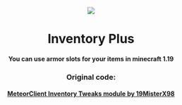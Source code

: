<p align="center"><img src="https://user-images.githubusercontent.com/68079109/178189864-3e22aa66-f271-43b5-b7ab-e80f0e2499e4.png"/></p>
<h1 align="center">Inventory Plus</h1>
<h4 align="center">You can use armor slots for your items in minecraft 1.19</h4>
<h3 align="center">Original code:</h3>
<h4 align="center"><a href="https://github.com/MeteorDevelopment/meteor-client/blob/master/src/main/java/meteordevelopment/meteorclient/systems/modules/misc/InventoryTweaks.java">MeteorClient Inventory Tweaks module by 19MisterX98</a></h4>
